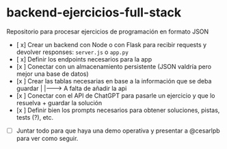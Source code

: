 # backend-ejercicios-full-stack
Repositorio para procesar ejercicios de programación en formato JSON

- [ x] Crear un backend con Node o con Flask para recibir requests y devolver responses: `server.js` o `app.py`
- [ x] Definir los endpoints necesarios para la app
- [x ] Conectar con un almacenamiento persistente (JSON valdría pero mejor una base de datos)
- [x ] Crear las tablas necesarias en base a la información que se deba guardar
   |
    |---> A falta de añadir la api
- [x ] Conectar con el API de ChatGPT para pasarle un ejercicio y que lo resuelva + guardar la solución
- [x ] Definir bien los prompts necesarios para obtener soluciones, pistas, tests (?), etc.
- [ ] Juntar todo para que haya una demo operativa y presentar a @cesarlpb para ver como seguir.

